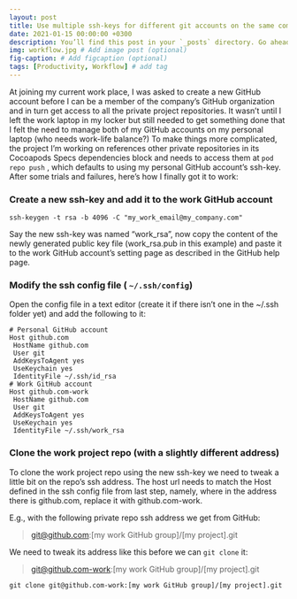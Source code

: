 ```yaml
---
layout: post
title: Use multiple ssh-keys for different git accounts on the same computer
date: 2021-01-15 00:00:00 +0300
description: You’ll find this post in your `_posts` directory. Go ahead and edit it and re-build the site to see your changes. # Add post description (optional)
img: workflow.jpg # Add image post (optional)
fig-caption: # Add figcaption (optional)
tags: [Productivity, Workflow] # add tag
---
```


At joining my current work place, I was asked to create a new GitHub account before I can be a member of the company’s GitHub organization and in turn get access to all the private project repositories.
It wasn’t until I left the work laptop in my locker but still needed to get something done that I felt the need to manage both of my GitHub accounts on my personal laptop (who needs work-life balance?)
To make things more complicated, the project I’m working on references other private repositories in its Cocoapods Specs dependencies block and needs to access them at `pod repo push` , which defaults to using my personal GitHub account’s ssh-key.
After some trials and failures, here’s how I finally got it to work:

### Create a new ssh-key and add it to the work GitHub account

```console
ssh-keygen -t rsa -b 4096 -C "my_work_email@my_company.com"
```

Say the new ssh-key was named “work_rsa”, now copy the content of the newly generated public key file (work_rsa.pub in this example) and paste it to the work GitHub account’s setting page as described in the GitHub help page.

### Modify the ssh config file ( `~/.ssh/config`)

Open the config file in a text editor (create it if there isn’t one in the ~/.ssh folder yet) and add the following to it:

```console
# Personal GitHub account
Host github.com
 HostName github.com
 User git
 AddKeysToAgent yes
 UseKeychain yes
 IdentityFile ~/.ssh/id_rsa
# Work GitHub account
Host github.com-work
 HostName github.com
 User git
 AddKeysToAgent yes
 UseKeychain yes
 IdentityFile ~/.ssh/work_rsa
 ```

### Clone the work project repo (with a slightly different address)

To clone the work project repo using the new ssh-key we need to tweak a little bit on the repo’s ssh address. The host url needs to match the Host defined in the ssh config file from last step, namely, where in the address there is github.com, replace it with github.com-work.

E.g., with the following private repo ssh address we get from GitHub:

>git@github.com:[my work GitHub group]/[my project].git

We need to tweak its address like this before we can `git clone` it:

>git@github.com-work:[my work GitHub group]/[my project].git

```console
git clone git@github.com-work:[my work GitHub group]/[my project].git
```
